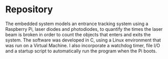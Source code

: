 # Repository

The embedded system models an entrance tracking system using a Raspberry Pi, laser diodes and photodiodes, to quantify the times the laser beam is broken in order to count the objects that enters and exits the system. The software was developed in C, using a Linux environment that was run on a Virtual Machine. I also incorporate a watchdog timer, file I/O and a startup script to automatically run the program when the Pi boots. 

